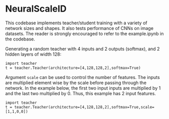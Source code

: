 # NeuralScaleID
This codebase implements teacher/student training with a variety of network sizes and shapes.  It also tests performance of CNNs on image datasets. The reader is strongly encouraged to refer to the example.ipynb in the codebase.

Generating a random teacher with 4 inputs and 2 outputs (softmax), and 2 hidden layers of width 128:
```\python
import teacher
t = teacher.Teacher(architecture=[4,128,128,2],softmax=True)
```
Argument ```scale``` can be used to control the number of features. The inputs are multiplied element wise by the scale before passing through the network. In the example below, the first two input inputs are multiplied by 1 and the last two multiplied by 0. Thus, this example has 2 input features.

```\python
import teacher
t = teacher.Teacher(architecture=[4,128,128,2],softmax=True,scale=[1,1,0,0])
```
